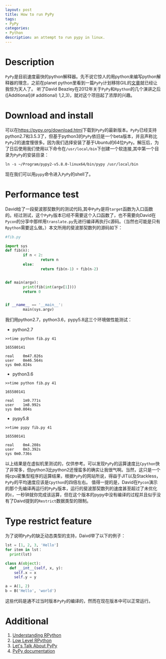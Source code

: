 ```yaml
---
layout: post
title: How to run PyPy
tags:
- PyPy
categories:
- Python
description: an attempt to run pypy in linux.
---
```



# Description
`PyPy`是目前速度最快的python解释器。先不说它惊人的用python来编写python解释器的理念，之前在planet python里看到一篇`PyPy`计划移除GIL的[文章](https://morepypy.blogspot.com/2017/08/lets-remove-global-interpreter-lock.html)就已经让我惊为天人了。
听了David Beazley在2012年关于`PyPy`和`Rpython`的几个演讲之后([Additional](# additional) 1,2,3)，就对这个项目起了浓厚的兴趣。

# Download and install
可以在<https://pypy.org/download.html>下载到`PyPy`的最新版本。`PyPy`已经支持python2.7和3.5.3了，但基于python3的`PyPy`依旧是一个beta版本，并且声称比`PyPy`2的速度慢很多。因为我们选择安装了基于Ubuntu的64位`PyPy`。解压后，为了日后使用我们使用以下命令在`/usr/local/bin`下创建一个软连接,其中第一个目录为`PyPy`的安装目录：

```
ln -s ~/Program/pypy2-v5.8.0-linux64/bin/pypy /usr/local/bin
```

现在我们可以用`pypy`命令进入`PyPy`的shell了。

# Performance test
David给了一段斐波那契数列的测试代码,其中`PyPy`是将`target`函数为入口函数的。经过测试，这个`PyPy`版本已经不需要这个入口函数了，也不需要向David在`Pycon`的分享中那样用`translate.py`先进行编译再执行c源码。（当然也可能是只有`Rpython`需要这么做。）本文所用的斐波那契数列的源码如下：

```python
#fib.py

import sys
def fib(n):
        if n < 2:
                return n
        else:
                return fib(n-1) + fib(n-2)


def main(argv):
        print(fib(int(argv[1])))
        return 0


if __name__ == '__main__':
        main(sys.argv)
```

我们用python2.7，python3.6，pypy5.8这三个环境做性能测试：

* python2.7

```
>>time python fib.py 41

165580141

real	0m47.026s
user	0m46.564s
sys	0m0.024s
```

* python3.6

```
>>time python fib.py 41

165580141

real	1m9.771s
user	1m8.992s
sys	0m0.004s
```

* pypy5.8

```
>>time pypy fib.py 41

165580141

real	0m4.208s
user	0m3.392s
sys	0m0.736s
```

以上结果是在虚拟机里测试的，仅供参考。可以发现`PyPy`的运算速度比`Cpython`快了非常多，但python3比python2还慢蛮多的确实让我很气啊。当然，这只是一个纯cpu密集型程序的运算结果，根据`PyPy`的网站所说，得益于JIT以及Stackless，`PyPy`的平均速度应该是`Cpython`的四倍左右。
值得一提的是，David在`Pycon`演示的那个先编译再运行的`PyPy`版本，运行的斐波那契数列的速度甚至超过了未优化的c，一秒钟就你完成该运算，但在这个版本的pypy中没有编译的过程并且似乎没有了Daivd提到的`Restrict`数据类型的限制。

# Type restrict feature
为了说明`PyPy`的缺乏动态类型的支持，Daivd举了以下的例子：

```python
lst = [1, 2, 3, 'Hello']
for item in lst：
  print(lst)
```

```python
class A(object):
  def __int__(self, x, y):
    self.x = x
    self.y = y

a = A(1, 2)
b = B('Hello', 'world')
```

这些代码是通不过当时版本`PyPy`的编译的，然而在现在版本中可以正常运行。


# Additional
1. [Understanding RPython](https://www.youtube.com/watch?v=GjnRLG8ATn4)
2. [Low Level RPython](https://www.youtube.com/watch?v=kkt_BtR9Kzk)
3. [Let's Talk About PyPy](https://www.youtube.com/watch?v=kkt_BtR9Kzk)
4. [PyPy documentation](http://doc.pypy.org/en/latest/release-1.2.0.html)
